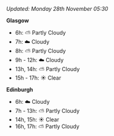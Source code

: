 *Updated: Monday 28th November 05:30*

**Glasgow**

* 6h: :partly_sunny: Partly Cloudy
* 7h: :cloud: Cloudy
* 8h: :partly_sunny: Partly Cloudy
* 9h - 12h: :cloud: Cloudy
* 13h, 14h: :partly_sunny: Partly Cloudy
* 15h - 17h: :sunny: Clear

**Edinburgh**

* 6h: :cloud: Cloudy
* 7h - 13h: :partly_sunny: Partly Cloudy
* 14h, 15h: :sunny: Clear
* 16h, 17h: :partly_sunny: Partly Cloudy
